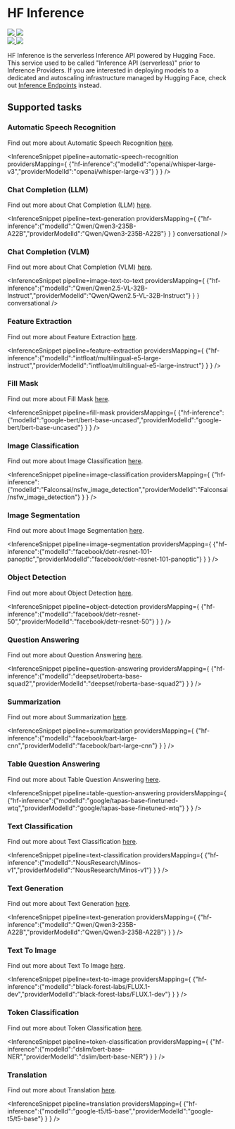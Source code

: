 <!---
WARNING

This markdown file has been generated from a script. Please do not edit it directly.

### Template

If you want to update the content related to hf-inference's description, please edit the template file under `https://github.com/huggingface/hub-docs/tree/main/scripts/inference-providers/templates/providers/hf-inference.handlebars`.

### Logos

If you want to update hf-inference's logo, upload a file by opening a PR on https://huggingface.co/datasets/huggingface/documentation-images/tree/main/inference-providers/logos. Ping @wauplin and @celinah on the PR to let them know you uploaded a new logo.
Logos must be in .png format and be named `hf-inference-light.png` and `hf-inference-dark.png`. Visit https://huggingface.co/settings/theme to switch between light and dark mode and check that the logos are displayed correctly.

### Generation script

For more details, check out the `generate.ts` script: https://github.com/huggingface/hub-docs/blob/main/scripts/inference-providers/scripts/generate.ts.
--->

# HF Inference

<div class="flex justify-center">
    <a href="https://huggingface.co/" target="_blank">
        <img class="block dark:hidden" src="https://huggingface.co/datasets/huggingface/documentation-images/resolve/main/inference-providers/logos/hf-inference-light.png"/>
        <img class="hidden dark:block" src="https://huggingface.co/datasets/huggingface/documentation-images/resolve/main/inference-providers/logos/hf-inference-dark.png"/>
    </a>
</div>

<div class="flex">
    <a href="https://huggingface.co/hf-inference" target="_blank">
        <img class="block dark:hidden" src="https://huggingface.co/datasets/huggingface/badges/resolve/main/follow-us-on-hf-lg.svg"/>
        <img class="hidden dark:block" src="https://huggingface.co/datasets/huggingface/badges/resolve/main/follow-us-on-hf-lg-dark.svg"/>
    </a>
</div>

HF Inference is the serverless Inference API powered by Hugging Face. This service used to be called "Inference API (serverless)" prior to Inference Providers.
If you are interested in deploying models to a dedicated and autoscaling infrastructure managed by Hugging Face, check out [Inference Endpoints](https://huggingface.co/docs/inference-endpoints/index) instead.

## Supported tasks


### Automatic Speech Recognition

Find out more about Automatic Speech Recognition [here](../tasks/automatic_speech_recognition).

<InferenceSnippet
    pipeline=automatic-speech-recognition
    providersMapping={ {"hf-inference":{"modelId":"openai/whisper-large-v3","providerModelId":"openai/whisper-large-v3"} } }
/>


### Chat Completion (LLM)

Find out more about Chat Completion (LLM) [here](../tasks/chat-completion).

<InferenceSnippet
    pipeline=text-generation
    providersMapping={ {"hf-inference":{"modelId":"Qwen/Qwen3-235B-A22B","providerModelId":"Qwen/Qwen3-235B-A22B"} } }
conversational />


### Chat Completion (VLM)

Find out more about Chat Completion (VLM) [here](../tasks/chat-completion).

<InferenceSnippet
    pipeline=image-text-to-text
    providersMapping={ {"hf-inference":{"modelId":"Qwen/Qwen2.5-VL-32B-Instruct","providerModelId":"Qwen/Qwen2.5-VL-32B-Instruct"} } }
conversational />


### Feature Extraction

Find out more about Feature Extraction [here](../tasks/feature_extraction).

<InferenceSnippet
    pipeline=feature-extraction
    providersMapping={ {"hf-inference":{"modelId":"intfloat/multilingual-e5-large-instruct","providerModelId":"intfloat/multilingual-e5-large-instruct"} } }
/>


### Fill Mask

Find out more about Fill Mask [here](../tasks/fill_mask).

<InferenceSnippet
    pipeline=fill-mask
    providersMapping={ {"hf-inference":{"modelId":"google-bert/bert-base-uncased","providerModelId":"google-bert/bert-base-uncased"} } }
/>


### Image Classification

Find out more about Image Classification [here](../tasks/image_classification).

<InferenceSnippet
    pipeline=image-classification
    providersMapping={ {"hf-inference":{"modelId":"Falconsai/nsfw_image_detection","providerModelId":"Falconsai/nsfw_image_detection"} } }
/>


### Image Segmentation

Find out more about Image Segmentation [here](../tasks/image_segmentation).

<InferenceSnippet
    pipeline=image-segmentation
    providersMapping={ {"hf-inference":{"modelId":"facebook/detr-resnet-101-panoptic","providerModelId":"facebook/detr-resnet-101-panoptic"} } }
/>


### Object Detection

Find out more about Object Detection [here](../tasks/object_detection).

<InferenceSnippet
    pipeline=object-detection
    providersMapping={ {"hf-inference":{"modelId":"facebook/detr-resnet-50","providerModelId":"facebook/detr-resnet-50"} } }
/>


### Question Answering

Find out more about Question Answering [here](../tasks/question_answering).

<InferenceSnippet
    pipeline=question-answering
    providersMapping={ {"hf-inference":{"modelId":"deepset/roberta-base-squad2","providerModelId":"deepset/roberta-base-squad2"} } }
/>


### Summarization

Find out more about Summarization [here](../tasks/summarization).

<InferenceSnippet
    pipeline=summarization
    providersMapping={ {"hf-inference":{"modelId":"facebook/bart-large-cnn","providerModelId":"facebook/bart-large-cnn"} } }
/>


### Table Question Answering

Find out more about Table Question Answering [here](../tasks/table_question_answering).

<InferenceSnippet
    pipeline=table-question-answering
    providersMapping={ {"hf-inference":{"modelId":"google/tapas-base-finetuned-wtq","providerModelId":"google/tapas-base-finetuned-wtq"} } }
/>


### Text Classification

Find out more about Text Classification [here](../tasks/text_classification).

<InferenceSnippet
    pipeline=text-classification
    providersMapping={ {"hf-inference":{"modelId":"NousResearch/Minos-v1","providerModelId":"NousResearch/Minos-v1"} } }
/>


### Text Generation

Find out more about Text Generation [here](../tasks/text_generation).

<InferenceSnippet
    pipeline=text-generation
    providersMapping={ {"hf-inference":{"modelId":"Qwen/Qwen3-235B-A22B","providerModelId":"Qwen/Qwen3-235B-A22B"} } }
/>


### Text To Image

Find out more about Text To Image [here](../tasks/text_to_image).

<InferenceSnippet
    pipeline=text-to-image
    providersMapping={ {"hf-inference":{"modelId":"black-forest-labs/FLUX.1-dev","providerModelId":"black-forest-labs/FLUX.1-dev"} } }
/>


### Token Classification

Find out more about Token Classification [here](../tasks/token_classification).

<InferenceSnippet
    pipeline=token-classification
    providersMapping={ {"hf-inference":{"modelId":"dslim/bert-base-NER","providerModelId":"dslim/bert-base-NER"} } }
/>


### Translation

Find out more about Translation [here](../tasks/translation).

<InferenceSnippet
    pipeline=translation
    providersMapping={ {"hf-inference":{"modelId":"google-t5/t5-base","providerModelId":"google-t5/t5-base"} } }
/>

